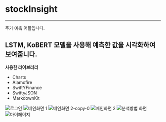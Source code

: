 # stockInsight
---
주가 예측 어플입니다.

LSTM, KoBERT 모델을 사용해 예측한 값을 시각화하여 보여줍니다.
---

**사용한 라이브러리**
- Charts
- Alamofire
- SwiftYFinance
- SwiftyJSON
- MarkdownKit
  
![로그인](https://github.com/LeeHyeonHo-127/stockInsight/assets/84439622/bd71202f-9e01-48b3-807c-8e435b77a6d4)
![메인화면 1](https://github.com/LeeHyeonHo-127/stockInsight/assets/84439622/bfbc9961-8632-42b1-a7d3-b5cb8808308a)
![메인화면 2-copy-0](https://github.com/LeeHyeonHo-127/stockInsight/assets/84439622/76b9266f-f2c8-47eb-a9a5-16f81c00de93)
![메인화면 2](https://github.com/LeeHyeonHo-127/stockInsight/assets/84439622/314e1e61-46b6-4c95-b4f2-899937d0ff1f)
![분석방법 화면](https://github.com/LeeHyeonHo-127/stockInsight/assets/84439622/25b2ed8f-28f3-45bb-94e7-a202d09a039d)
![마이페이지](https://github.com/LeeHyeonHo-127/stockInsight/assets/84439622/a091d3e1-1d28-4864-bfcc-ce657aaab6eb)
